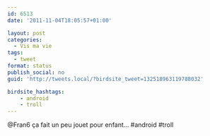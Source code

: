 ```yaml
---
id: 6513
date: '2011-11-04T18:05:57+01:00'

layout: post
categories:
  - Vis ma vie
tags:
  - tweet
format: status
publish_social: no
guid: 'http://tweets.local/?birdsite_tweet=132518963119788032'

birdsite_hashtags:
    - android
    - troll
---
```


@Fran6 ça fait un peu jouet pour enfant… #android #troll